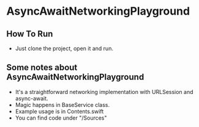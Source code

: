 # AsyncAwaitNetworkingPlayground

## How To Run

- Just clone the project, open it and run.

## Some notes about AsyncAwaitNetworkingPlayground

* It's a straightforward networking implementation with URLSession and async-await.
* Magic happens in BaseService class.
* Example usage is in Contents.swift
* You can find code under "/Sources"
